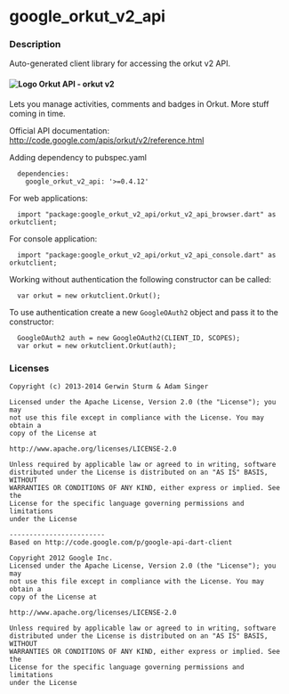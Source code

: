 # google_orkut_v2_api

### Description

Auto-generated client library for accessing the orkut v2 API.

#### ![Logo](http://www.google.com/images/icons/product/orkut-16.png) Orkut API - orkut v2

Lets you manage activities, comments and badges in Orkut. More stuff coming in time.

Official API documentation: http://code.google.com/apis/orkut/v2/reference.html

Adding dependency to pubspec.yaml

```
  dependencies:
    google_orkut_v2_api: '>=0.4.12'
```

For web applications:

```
  import "package:google_orkut_v2_api/orkut_v2_api_browser.dart" as orkutclient;
```

For console application:

```
  import "package:google_orkut_v2_api/orkut_v2_api_console.dart" as orkutclient;
```

Working without authentication the following constructor can be called:

```
  var orkut = new orkutclient.Orkut();
```

To use authentication create a new `GoogleOAuth2` object and pass it to the constructor:


```
  GoogleOAuth2 auth = new GoogleOAuth2(CLIENT_ID, SCOPES);
  var orkut = new orkutclient.Orkut(auth);
```

### Licenses

```
Copyright (c) 2013-2014 Gerwin Sturm & Adam Singer

Licensed under the Apache License, Version 2.0 (the "License"); you may 
not use this file except in compliance with the License. You may obtain a 
copy of the License at

http://www.apache.org/licenses/LICENSE-2.0

Unless required by applicable law or agreed to in writing, software
distributed under the License is distributed on an "AS IS" BASIS, WITHOUT
WARRANTIES OR CONDITIONS OF ANY KIND, either express or implied. See the
License for the specific language governing permissions and limitations 
under the License

------------------------
Based on http://code.google.com/p/google-api-dart-client

Copyright 2012 Google Inc.
Licensed under the Apache License, Version 2.0 (the "License"); you may 
not use this file except in compliance with the License. You may obtain a
copy of the License at

http://www.apache.org/licenses/LICENSE-2.0

Unless required by applicable law or agreed to in writing, software
distributed under the License is distributed on an "AS IS" BASIS, WITHOUT
WARRANTIES OR CONDITIONS OF ANY KIND, either express or implied. See the
License for the specific language governing permissions and limitations 
under the License

```
